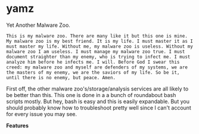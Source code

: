 # yamz
Yet Another Malware Zoo.

`This is my malware zoo. There are many like it but this one is mine. My malware zoo is my best friend. It is my life. I must master it as I must master my life. Without me, my malware zoo is useless. Without my malware zoo I am useless. I must manage my malware zoo true. I must document straighter than my enemy, who is trying to infect me. I must analyze him before he infects me. I will. Before God I swear this creed: my malware zoo and myself are defenders of my systems, we are the masters of my enemy, we are the saviors of my life. So be it, until there is no enemy, but peace. Amen.`


First off, the other malware zoo's/storage/analysis services are all likely to be better than this. This one is done in a a bunch of roundabout bash scripts mostly. But hey, bash is easy and this is easily expandable. But you should probably know how to troubleshoot pretty well since I can't account for every issue you may see.

**Features**
